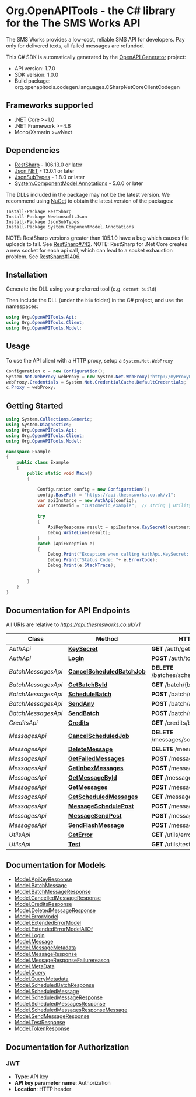 # Org.OpenAPITools - the C# library for the The SMS Works API

The SMS Works provides a low-cost, reliable SMS API for developers. Pay only for delivered texts, all failed messages are refunded.

This C# SDK is automatically generated by the [OpenAPI Generator](https://openapi-generator.tech) project:

- API version: 1.7.0
- SDK version: 1.0.0
- Build package: org.openapitools.codegen.languages.CSharpNetCoreClientCodegen

<a name="frameworks-supported"></a>
## Frameworks supported
- .NET Core >=1.0
- .NET Framework >=4.6
- Mono/Xamarin >=vNext

<a name="dependencies"></a>
## Dependencies

- [RestSharp](https://www.nuget.org/packages/RestSharp) - 106.13.0 or later
- [Json.NET](https://www.nuget.org/packages/Newtonsoft.Json/) - 13.0.1 or later
- [JsonSubTypes](https://www.nuget.org/packages/JsonSubTypes/) - 1.8.0 or later
- [System.ComponentModel.Annotations](https://www.nuget.org/packages/System.ComponentModel.Annotations) - 5.0.0 or later

The DLLs included in the package may not be the latest version. We recommend using [NuGet](https://docs.nuget.org/consume/installing-nuget) to obtain the latest version of the packages:
```
Install-Package RestSharp
Install-Package Newtonsoft.Json
Install-Package JsonSubTypes
Install-Package System.ComponentModel.Annotations
```

NOTE: RestSharp versions greater than 105.1.0 have a bug which causes file uploads to fail. See [RestSharp#742](https://github.com/restsharp/RestSharp/issues/742).
NOTE: RestSharp for .Net Core creates a new socket for each api call, which can lead to a socket exhaustion problem. See [RestSharp#1406](https://github.com/restsharp/RestSharp/issues/1406).

<a name="installation"></a>
## Installation
Generate the DLL using your preferred tool (e.g. `dotnet build`)

Then include the DLL (under the `bin` folder) in the C# project, and use the namespaces:
```csharp
using Org.OpenAPITools.Api;
using Org.OpenAPITools.Client;
using Org.OpenAPITools.Model;
```
<a name="usage"></a>
## Usage

To use the API client with a HTTP proxy, setup a `System.Net.WebProxy`
```csharp
Configuration c = new Configuration();
System.Net.WebProxy webProxy = new System.Net.WebProxy("http://myProxyUrl:80/");
webProxy.Credentials = System.Net.CredentialCache.DefaultCredentials;
c.Proxy = webProxy;
```

<a name="getting-started"></a>
## Getting Started

```csharp
using System.Collections.Generic;
using System.Diagnostics;
using Org.OpenAPITools.Api;
using Org.OpenAPITools.Client;
using Org.OpenAPITools.Model;

namespace Example
{
    public class Example
    {
        public static void Main()
        {

            Configuration config = new Configuration();
            config.BasePath = "https://api.thesmsworks.co.uk/v1";
            var apiInstance = new AuthApi(config);
            var customerid = "customerid_example";  // string | Utility method. Please generate your API key by following the instructions on your account page at https://thesmsworks.co.uk/user/login

            try
            {
                ApiKeyResponse result = apiInstance.KeySecret(customerid);
                Debug.WriteLine(result);
            }
            catch (ApiException e)
            {
                Debug.Print("Exception when calling AuthApi.KeySecret: " + e.Message );
                Debug.Print("Status Code: "+ e.ErrorCode);
                Debug.Print(e.StackTrace);
            }

        }
    }
}
```

<a name="documentation-for-api-endpoints"></a>
## Documentation for API Endpoints

All URIs are relative to *https://api.thesmsworks.co.uk/v1*

Class | Method | HTTP request | Description
------------ | ------------- | ------------- | -------------
*AuthApi* | [**KeySecret**](docs/AuthApi.md#keysecret) | **GET** /auth/getApiKey | 
*AuthApi* | [**Login**](docs/AuthApi.md#login) | **POST** /auth/token | 
*BatchMessagesApi* | [**CancelScheduledBatchJob**](docs/BatchMessagesApi.md#cancelscheduledbatchjob) | **DELETE** /batches/schedule/{batchid} | 
*BatchMessagesApi* | [**GetBatchById**](docs/BatchMessagesApi.md#getbatchbyid) | **GET** /batch/{batchid} | 
*BatchMessagesApi* | [**ScheduleBatch**](docs/BatchMessagesApi.md#schedulebatch) | **POST** /batch/schedule | 
*BatchMessagesApi* | [**SendAny**](docs/BatchMessagesApi.md#sendany) | **POST** /batch/any | 
*BatchMessagesApi* | [**SendBatch**](docs/BatchMessagesApi.md#sendbatch) | **POST** /batch/send | 
*CreditsApi* | [**Credits**](docs/CreditsApi.md#credits) | **GET** /credits/balance | 
*MessagesApi* | [**CancelScheduledJob**](docs/MessagesApi.md#cancelscheduledjob) | **DELETE** /messages/schedule/{messageid} | 
*MessagesApi* | [**DeleteMessage**](docs/MessagesApi.md#deletemessage) | **DELETE** /messages/{messageid} | 
*MessagesApi* | [**GetFailedMessages**](docs/MessagesApi.md#getfailedmessages) | **POST** /messages/failed | 
*MessagesApi* | [**GetInboxMessages**](docs/MessagesApi.md#getinboxmessages) | **POST** /messages/inbox | 
*MessagesApi* | [**GetMessageById**](docs/MessagesApi.md#getmessagebyid) | **GET** /messages/{messageid} | 
*MessagesApi* | [**GetMessages**](docs/MessagesApi.md#getmessages) | **POST** /messages | 
*MessagesApi* | [**GetScheduledMessages**](docs/MessagesApi.md#getscheduledmessages) | **GET** /messages/schedule | 
*MessagesApi* | [**MessageSchedulePost**](docs/MessagesApi.md#messageschedulepost) | **POST** /message/schedule | 
*MessagesApi* | [**MessageSendPost**](docs/MessagesApi.md#messagesendpost) | **POST** /message/send | 
*MessagesApi* | [**SendFlashMessage**](docs/MessagesApi.md#sendflashmessage) | **POST** /message/flash | 
*UtilsApi* | [**GetError**](docs/UtilsApi.md#geterror) | **GET** /utils/errors/{errorcode} | 
*UtilsApi* | [**Test**](docs/UtilsApi.md#test) | **GET** /utils/test | 


<a name="documentation-for-models"></a>
## Documentation for Models

 - [Model.ApiKeyResponse](docs/ApiKeyResponse.md)
 - [Model.BatchMessage](docs/BatchMessage.md)
 - [Model.BatchMessageResponse](docs/BatchMessageResponse.md)
 - [Model.CancelledMessageResponse](docs/CancelledMessageResponse.md)
 - [Model.CreditsResponse](docs/CreditsResponse.md)
 - [Model.DeletedMessageResponse](docs/DeletedMessageResponse.md)
 - [Model.ErrorModel](docs/ErrorModel.md)
 - [Model.ExtendedErrorModel](docs/ExtendedErrorModel.md)
 - [Model.ExtendedErrorModelAllOf](docs/ExtendedErrorModelAllOf.md)
 - [Model.Login](docs/Login.md)
 - [Model.Message](docs/Message.md)
 - [Model.MessageMetadata](docs/MessageMetadata.md)
 - [Model.MessageResponse](docs/MessageResponse.md)
 - [Model.MessageResponseFailurereason](docs/MessageResponseFailurereason.md)
 - [Model.MetaData](docs/MetaData.md)
 - [Model.Query](docs/Query.md)
 - [Model.QueryMetadata](docs/QueryMetadata.md)
 - [Model.ScheduledBatchResponse](docs/ScheduledBatchResponse.md)
 - [Model.ScheduledMessage](docs/ScheduledMessage.md)
 - [Model.ScheduledMessageResponse](docs/ScheduledMessageResponse.md)
 - [Model.ScheduledMessagesResponse](docs/ScheduledMessagesResponse.md)
 - [Model.ScheduledMessagesResponseMessage](docs/ScheduledMessagesResponseMessage.md)
 - [Model.SendMessageResponse](docs/SendMessageResponse.md)
 - [Model.TestResponse](docs/TestResponse.md)
 - [Model.TokenResponse](docs/TokenResponse.md)


<a name="documentation-for-authorization"></a>
## Documentation for Authorization

<a name="JWT"></a>
### JWT

- **Type**: API key
- **API key parameter name**: Authorization
- **Location**: HTTP header

